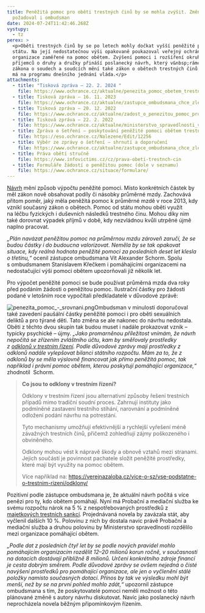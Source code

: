 ```yaml
---
title: Peněžitá pomoc pro oběti trestných činů by se mohla zvýšit. Změnu
  požadoval i ombudsman
date: 2024-07-24T11:42:46.268Z
vystupy:
  - tz
perex: >
  <p>Oběti trestných činů by se po letech mohly dočkat vyšší peněžité pomoci od
  státu. Na její nedostatečnou výši opakovaně poukazoval veřejný ochránce práv i
  organizace zaměřené na pomoc obětem. Zvýšení pomoci i rozšíření okruhu jejích
  příjemců o druhy a družky přináší poslanecký návrh, který v&nbsp;rámci změny
  zákona o soudech a soudcích mění také zákon o obětech trestných činů. Novelu
  má na programu dnešního jednání vláda.</p>
attachments:
  - title: "Tisková zpráva – 22. 2. 2024 "
    file: https://www.ochrance.cz/aktualne/penezita_pomoc_obetem_trestnych_cinu_zustava_uz_deset_let_stejna-_na_miste_je_jeji_zvyseni_shoduje_se_zastupce_ombudsmana_s_pomahajicimi_organizacemi/
  - title: Tisková zpráva – 16. 11. 2023
    file: https://www.ochrance.cz/aktualne/zastupce_ombudsmana_chce_zlepsit_postaveni_obeti_trestnych_cinu_zadajicich_o_penezitou_pomoc_od_statu-_s_ministerstvem_spravedlnosti_bude_jednat_o_svych_doporucenich/
  - title: Tisková zpráva – 20. 12. 2022
    file: https://www.ochrance.cz/aktualne/zadost_o_penezitou_pomoc_pro_obeti_trestnych_cinu_by_mohla_byt_i_diky_verejnemu_ochranci_prav_v_budoucnu_jednodussi/
  - title: Tisková zpráva – 22. 2. 2022
    file: https://www.ochrance.cz/aktualne/ministerstvo_spravedlnosti_vyslyselo_ombudsmana-_novym_rozhodnutim_priznalo_penezitou_pomoc_muzi_ktery_pri_napadeni_prisel_o_zuby/
  - title: Zpráva o šetření – poskytování peněžité pomoci obětem trestných činů
    file: https://eso.ochrance.cz/Nalezene/Edit/12256
  - title: Výběr ze zprávy o šetření – shrnutí a doporučení
    file: https://www.ochrance.cz/aktualne/zastupce_ombudsmana_chce_zlepsit_postaveni_obeti_trestnych_cinu_zadajicich_o_penezitou_pomoc_od_statu-_s_ministerstvem_spravedlnosti_bude_jednat_o_svych_doporucenich/priloha_-_shrnuti_a_doporuceni.pdf
  - title: Práva obětí stručně
    file: https://www.infovictims.cz/cz/prava-obeti-trestnch-cin
  - title: Formuláře žádostí o peněžitou pomoc (dole v seznamu)
    file: https://www.ochrance.cz/situace/formulare/
---
```

<p><a href="https://www.psp.cz/sqw/text/tiskt.sqw?O=9&amp;CT=747&amp;CT1=0">Návrh</a> mění způsob výpočtu peněžité pomoci. Místo konkrétních částek by měl zákon nově obsahovat podíly či násobky průměrné mzdy. Zachovává přitom poměr, jaký měla peněžitá pomoc k&nbsp;průměrné mzdě v&nbsp;roce 2013, kdy vznikl současný zákon o obětech. Pomoc od státu mohou oběti využít na&nbsp;léčbu fyzických i&nbsp;duševních následků trestného činu. Mohou díky nim také dorovnat výpadek příjmů v&nbsp;době, kdy nezvládnou kvůli utrpěné újmě naplno pracovat.</p>

<p><em>&bdquo;Plán navázat peněžitou pomoc na průměrnou mzdu zároveň zaručí, že se budou částky i do budoucna valorizovat. Neměla by se tak opakovat situace, kdy reálná hodnota peněžité pomoci za posledních deset let klesla o třetinu,&ldquo; </em>ocenil zástupce ombudsmana Vít Alexander Schorm. Spolu s&nbsp;ombudsmanem Stanislavem Křečkem i pomáhajícími organizacemi na nedostačující výši pomoci obětem upozorňovali již několik let.</p>

<p>Pro výpočet peněžité pomoci se bude používat průměrná mzda dva roky před podáním žádosti o peněžitou pomoc. Ilustrační částky pro žádosti podané v&nbsp;letošním roce vypočítali předkladatelé v&nbsp;důvodové zprávě: &nbsp;</p>

<p><img alt="penezita_pomoc_-_srovnani.png" src="https://www.ochrance.cz/aktualne/penezita_pomoc_pro_obeti_trestnych_cinu_by_se_mohla_zvysit-_zmenu_pozadoval_i_ombudsman/penezita_pomoc_-_srovnani.png" />Ombudsman v&nbsp;minulosti doporučoval také zavedení paušální částky peněžité pomoci i pro oběti sexuálních deliktů a pro týrané děti. Tato změna se ale nakonec do návrhu nedostala. Oběti z&nbsp;těchto dvou skupin tak budou muset i nadále prokazovat vznik &ndash; typicky psychické &ndash; újmy. <em>&bdquo;Jako promarněnou příležitost vnímám, že návrh nepočítá se zřízením zvláštního účtu, kam by směřovaly prostředky z&nbsp;</em><a href="https://verejnazaloba.cz/vice-o-sz/vse-podstatne-o-trestnim-rizeni/odklony/"><em>odklonů v&nbsp;trestním řízení</em></a><em>. Podle důvodové zprávy mají prostředky z odklonů nadále vylepšovat bilanci státního rozpočtu. Mám za to, že z odklonů by se měla výslovně financovat jak přímo peněžitá pomoc, tak například i právní pomoc obětem, kterou poskytují pomáhající organizace,&ldquo;</em> zhodnotil &nbsp;Schorm.</p>

<blockquote>
<p><strong>Co jsou to odklony v&nbsp;trestním řízení? </strong></p>

<p>Odklony v trestním řízení jsou alternativní způsoby řešení trestních případů mimo tradiční soudní proces. Zahrnují instituty jako podmíněné zastavení trestního stíhání, narovnání a podmíněné odložení podání návrhu na potrestání.</p>

<p>Tyto mechanismy umožňují efektivnější a rychlejší vyřešení méně závažných trestních činů, přičemž zohledňují zájmy poškozeného i obviněného.</p>

<p>Odklony mohou vést k nápravě škody a obnově vztahů mezi stranami. Jejich součástí je povinnost pachatele složit peněžité prostředky, které mají být využity na pomoc obětem. &nbsp;</p>

<p>Více například na: <a href="https://verejnazaloba.cz/vice-o-sz/vse-podstatne-o-trestnim-rizeni/odklony/">https://verejnazaloba.cz/vice-o-sz/vse-podstatne-o-trestnim-rizeni/odklony/</a></p>
</blockquote>

<p>Pozitivní podle zástupce ombudsmana je, že aktuální návrh počítá s&nbsp;více penězi pro ty, kdo obětem pomáhají. Nyní má Probační a mediační služba ke svému rozpočtu nárok na 5 % z&nbsp;nespotřebovaných prostředků z <a href="https://www.zakonyprolidi.cz/cs/2017-59#p2">majetkových trestních sankcí</a>. Projednávaná novela by zavázala stát, aby vyčlenil dalších 10 %. Polovinu z nich by dostala navíc právě Probační a mediační služba a druhou polovinu by Ministerstvo spravedlnosti rozdělilo mezi organizace pomáhající obětem.</p>

<p><em>&bdquo;Podle dat z&nbsp;posledních čtyř let by se podle nových pravidel mohlo pomáhajícím organizacím rozdělit 12&ndash;20 milionů korun ročně, v&nbsp;současnosti na dotacích dostávají přibližně 8 milionů. Určení konkrétního zdroje financí je cesta dobrým směrem. Podle důvodové zprávy se ovšem nejedná o čisté navýšení prostředků pro pomáhající organizace, ale jen o vyčlenění stálé položky namísto současných dotací. Přínos by tak ve výsledku mohl být menší, než by se na první pohled mohlo zdát,&ldquo;</em> upozornil zástupce ombudsmana s&nbsp;tím, že&nbsp;poskytovatelé pomoci neměli možnost o této plánované změně s&nbsp;autory návrhu diskutovat. Navíc jako poslanecký návrh neprocházela novela běžným připomínkovým řízením.</p>
